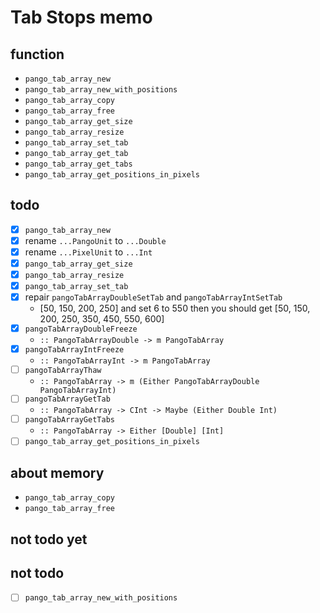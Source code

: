Tab Stops memo
==============

function
--------

* `pango_tab_array_new`
* `pango_tab_array_new_with_positions`
* `pango_tab_array_copy`
* `pango_tab_array_free`
* `pango_tab_array_get_size`
* `pango_tab_array_resize`
* `pango_tab_array_set_tab`
* `pango_tab_array_get_tab`
* `pango_tab_array_get_tabs`
* `pango_tab_array_get_positions_in_pixels`

todo
----

* [x] `pango_tab_array_new`
* [x] rename `...PangoUnit` to `...Double`
* [x] rename `...PixelUnit` to `...Int`
* [x] `pango_tab_array_get_size`
* [x] `pango_tab_array_resize`
* [x] `pango_tab_array_set_tab`
* [x] repair `pangoTabArrayDoubleSetTab` and `pangoTabArrayIntSetTab`
	+ [50, 150, 200, 250] and set 6 to 550 then you should get
		[50, 150, 200, 250, 350, 450, 550, 600]
* [x] `pangoTabArrayDoubleFreeze`
	+ `:: PangoTabArrayDouble -> m PangoTabArray`
* [x] `pangoTabArrayIntFreeze`
	+ `:: PangoTabArrayInt -> m PangoTabArray`
* [ ] `pangoTabArrayThaw`
	+ `:: PangoTabArray -> m (Either PangoTabArrayDouble PangoTabArrayInt)`
* [ ] `pangoTabArrayGetTab`
	+ `:: PangoTabArray -> CInt -> Maybe (Either Double Int)`
* [ ] `pangoTabArrayGetTabs`
	+ `:: PangoTabArray -> Either [Double] [Int]`
* [ ] `pango_tab_array_get_positions_in_pixels`

about memory
------------

* `pango_tab_array_copy`
* `pango_tab_array_free`

not todo yet
------------

not todo
--------

* [ ] `pango_tab_array_new_with_positions`
